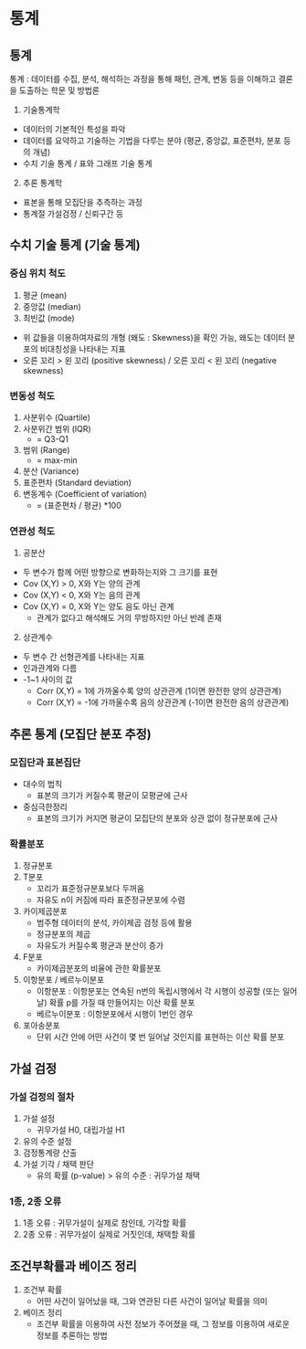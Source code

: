 # 통계

## 통계

통계 : 데이터를 수집, 분석, 해석하는 과정을 통해 패턴, 관계, 변동 등을 이해하고 결론을 도출하는 학문 및 방법론

1. 기술통계학
- 데이터의 기본적인 특성을 파악 
- 데이터를 요약하고 기술하는 기법을 다루는 분야 (평균, 중앙값, 표준편차, 분포 등의 개념)
- 수치 기술 통계 / 표와 그래프 기술 통계

2. 추론 통계학
- 표본을 통해 모집단을 추측하는 과정
- 통계절 가설검정 / 신뢰구간 등

## 수치 기술 통계 (기술 통계)

### 중심 위치 척도

1. 평균 (mean)
2. 중앙값 (median)
3. 최빈값 (mode)

* 위 값들을 이용하여자료의 개형 (왜도 : Skewness)을 확인 가능, 왜도는 데이터 분포의 비대칭성을 나타내는 지표
* 오른 꼬리 > 왼 꼬리 (positive skewness) / 오른 꼬리 < 왼 꼬리 (negative skewness)

### 변동성 척도

1. 사분위수 (Quartile)
2. 사분위간 범위 (IQR)
    - = Q3-Q1
3. 범위 (Range)
    - = max-min
4. 분산 (Variance)
5. 표준편차 (Standard deviation)
6. 변동계수 (Coefficient of variation) 
    - = (표준편차 / 평균) *100 

### 연관성 척도

1. 공분산
- 두 변수가 함께 어떤 방향으로 변화하는지와 그 크기를 표현
- Cov (X,Y) > 0, X와 Y는 양의 관계
- Cov (X,Y) < 0, X와 Y는 음의 관계
- Cov (X,Y) = 0, X와 Y는 양도 음도 아닌 관계
    - 관계가 없다고 해석해도 거의 무방하지만 아닌 반례 존재

2. 상관계수
- 두 변수 간 선형관계를 나타내는 지표
- 인과관계와 다름
- -1~1 사이의 값
    - Corr (X,Y) = 1에 가까울수록 양의 상관관계 (1이면 완전한 양의 상관관계)
    - Corr (X,Y) = -1에 가까울수록 음의 상관관계 (-1이면 완전한 음의 상관관계)

## 추론 통계 (모집단 분포 추정)

### 모집단과 표본집단

- 대수의 법칙
    - 표본의 크기가 커질수록 평균이 모평균에 근사
- 중심극한정리
    - 표본의 크기가 커지면 평균이 모집단의 분포와 상관 없이 정규분포에 근사

### 확률분포

1. 정규분포
2. T분포
    - 꼬리가 표준정규분포보다 두꺼움
    - 자유도 n이 커짐에 따라 표준정규분포에 수렴
3. 카이제곱분포
    - 범주형 데이터의 분석, 카이제곱 검정 등에 활용
    - 정규분포의 제곱
    - 자유도가 커질수록 평균과 분산이 증가
4. F분포
    - 카이제곱분포의 비율에 관한 확률분포
5. 이항분포 / 베르누이분포
    - 이항분포 : 이항분포는 연속된 n번의 독립시행에서 각 시행이 성공할 (또는 일어날) 확률 p를 가질 때 만들어지는 이산 확률 분포
    - 베르누이분포 : 이항분포에서 시행이 1번인 경우
6. 포아송분포
    - 단위 시간 안에 어떤 사건이 몇 번 일어날 것인지를 표현하는 이산 확률 분포

## 가설 검정

### 가설 검정의 절차

1. 가설 설정
    - 귀무가설 H0, 대립가설 H1
2. 유의 수준 설정
3. 검정통계량 산출
4. 가설 기각 / 채택 판단
    - 유의 확률 (p-value) > 유의 수준 : 귀무가설 채택

### 1종, 2종 오류

1. 1종 오류 : 귀무가설이 실제로 참인데, 기각할 확률
2. 2종 오류 : 귀무가설이 실제로 거짓인데, 채택할 확률

## 조건부확률과 베이즈 정리

1. 조건부 확률
    - 어떤 사건이 일어났을 때, 그와 연관된 다른 사건이 일어날 확률을 의미
2. 베이즈 정리
    - 조건부 확률을 이용하여 사전 정보가 주어졌을 때, 그 정보를 이용하여 새로운 정보를 추론하는 방법






